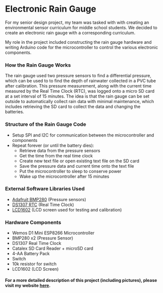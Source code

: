 # Electronic Rain Gauge

For my senior design project, my team was tasked with with creating an environmental sensor curriculum for middle school students. We decided to create an electronic rain gauge with a corresponding curriculum.

My role in the project included constructing the rain gauge hardware and writing Arduino code for the microcontroller to control the various electronic components. 

### How the Rain Gauge Works
The rain gauge used two pressure sensors to find a differential pressure, which can be used to to find the depth of rainwater collected in a PVC tube after calibration. This pressure measurement, along with the current time measured by the Real Time Clock (RTC), was logged onto a micro SD card at a set interval of 15 minutes. The idea is that the rain gauge can be set outside to automatically collect rain data with minimal maintenance, which includes retrieving the SD card to collect the data and changing the batteries. 

### Structure of the Rain Gauge Code
- Setup SPI and I2C for communication between the microcontroller and components
- Repeat forever (or until the battery dies):
  - Retrieve data from the pressure sensors
  - Get the time from the real time clock
  - Create new text file or open existing text file on the SD card
  - Save the pressure data and current time onto the text file
  - Put the microcontroller to sleep to conserve power
  - Wake up the microcontroller after 15 minutes
 
 ### External Software Libraries Used
 - [Adafruit BMP280](https://github.com/adafruit/Adafruit_BMP280_Library) (Pressure sensors)
 - [DS1307 RTC](https://github.com/PaulStoffregen/DS1307RTC) (Real Time Clock)
 - [LCD1602](https://www.dfrobot.com/wiki/index.php/I2C/TWI_LCD1602_Module_(SKU:_DFR0063)) (LCD screen used for testing and calibration)
 
 ### Hardware Components
  - Wemos D1 Mini ESP8266 Microcontroller
 - BMP280 x2 (Pressure Sensor)
 - DS1307 Real Time Clock
 - Catalex SD Card Reader + microSD card
 - 4-AA Battery Pack
 - Switch
 - 10k resistor for switch
 - LCD1602 (LCD Screen)
 
#### For a more detailed description of this project (including pictures), please visit my website [here](http://stephaniekyyip.github.io/projects).
